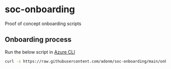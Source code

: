 # soc-onboarding
Proof of concept onboarding scripts

## Onboarding process
Run the below script in [Azure CLI](https://shell.azure.com)
```bash
curl -s https://raw.githubusercontent.com/adonm/soc-onboarding/main/onboard.py | python3
```
